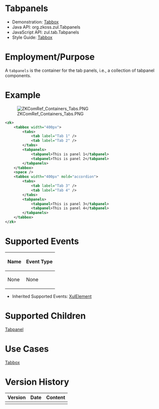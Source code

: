 

# Tabpanels

- Demonstration: [Tabbox](http://www.zkoss.org/zkdemo/tabbox)
- Java API: <javadoc>org.zkoss.zul.Tabpanels</javadoc>
- JavaScript API: <javadoc directory="jsdoc">zul.tab.Tabpanels</javadoc>
- Style Guide: [
  Tabbox](ZK_Style_Guide/XUL_Component_Specification/Tabbox)

# Employment/Purpose

A `tabpanels` is the container for the tab panels, i.e., a collection of
tabpanel components.

# Example

<figure>
<img src="ZKComRef_Containers_Tabs.PNG"
title="ZKComRef_Containers_Tabs.PNG" />
<figcaption>ZKComRef_Containers_Tabs.PNG</figcaption>
</figure>

``` xml
<zk>
    <tabbox width="400px">
        <tabs>
            <tab label="Tab 1" />
            <tab label="Tab 2" />
        </tabs>
        <tabpanels>
            <tabpanel>This is panel 1</tabpanel>
            <tabpanel>This is panel 2</tabpanel>
        </tabpanels>
    </tabbox>
    <space />
    <tabbox width="400px" mold="accordion">
        <tabs>
            <tab label="Tab 3" />
            <tab label="Tab 4" />
        </tabs>
        <tabpanels>
            <tabpanel>This is panel 3</tabpanel>
            <tabpanel>This is panel 4</tabpanel>
        </tabpanels>
    </tabbox>
</zk>
```

# Supported Events

<table>
<thead>
<tr class="header">
<th><center>
<p>Name</p>
</center></th>
<th><center>
<p>Event Type</p>
</center></th>
</tr>
</thead>
<tbody>
<tr class="odd">
<td><p>None</p></td>
<td><p>None</p></td>
</tr>
</tbody>
</table>

- Inherited Supported Events: [
  XulElement](ZK_Component_Reference/Base_Components/XulElement#Supported_Events)

# Supported Children

[
Tabpanel](ZK_Component_Reference/Containers/Tabbox/Tabpanel)

# Use Cases

[ Tabbox](ZK_Component_Reference/Containers/Tabbox#Use_Cases)

# Version History



| Version | Date | Content |
|---------|------|---------|
|         |      |         |


